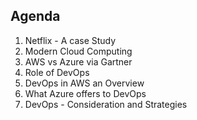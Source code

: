 Agenda
-------

1. Netflix - A case Study
2. Modern Cloud Computing
3. AWS vs Azure via Gartner
4. Role of DevOps
5. DevOps in AWS an Overview
6. What Azure offers to DevOps
7. DevOps - Consideration and Strategies